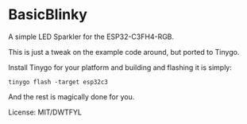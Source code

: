 BasicBlinky
===========

A simple LED Sparkler for the ESP32-C3FH4-RGB.

This is just a tweak on the example code around, but ported to Tinygo.

Install Tinygo for your platform and building and flashing it is simply:

```tinygo flash -target esp32c3```

And the rest is magically done for you.

License: MIT/DWTFYL

